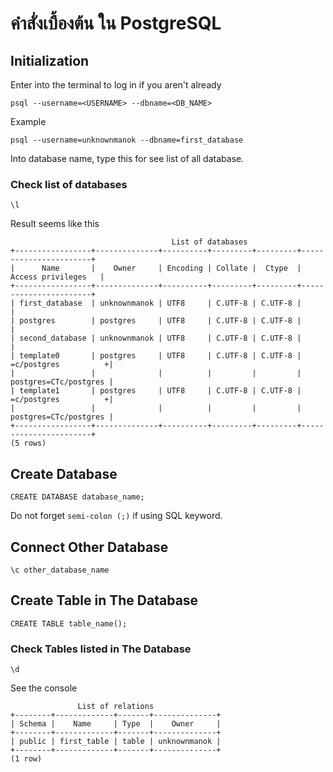 # คำสั่งเบื้องต้น ใน PostgreSQL

## Initialization

Enter into the terminal to log in if you aren't already

```
psql --username=<USERNAME> --dbname=<DB_NAME>
```

Example

```
psql --username=unknownmanok --dbname=first_database
```

Into database name, type this for see list of all database.

### Check list of databases

```
\l
```

Result seems like this

```
                                    List of databases
+-----------------+--------------+----------+---------+---------+-----------------------+
|      Name       |    Owner     | Encoding | Collate |  Ctype  |   Access privileges   |
+-----------------+--------------+----------+---------+---------+-----------------------+
| first_database  | unknownmanok | UTF8     | C.UTF-8 | C.UTF-8 |                       |
| postgres        | postgres     | UTF8     | C.UTF-8 | C.UTF-8 |                       |
| second_database | unknownmanok | UTF8     | C.UTF-8 | C.UTF-8 |                       |
| template0       | postgres     | UTF8     | C.UTF-8 | C.UTF-8 | =c/postgres          +|
|                 |              |          |         |         | postgres=CTc/postgres |
| template1       | postgres     | UTF8     | C.UTF-8 | C.UTF-8 | =c/postgres          +|
|                 |              |          |         |         | postgres=CTc/postgres |
+-----------------+--------------+----------+---------+---------+-----------------------+
(5 rows)
```

## Create Database

```
CREATE DATABASE database_name;
```

Do not forget `semi-colon (;)` if using SQL keyword.

## Connect Other Database

```
\c other_database_name
```

## Create Table in The Database

```
CREATE TABLE table_name();
```

### Check Tables listed in The Database

```
\d
```

See the console

```
               List of relations
+--------+-------------+-------+--------------+
| Schema |    Name     | Type  |    Owner     |
+--------+-------------+-------+--------------+
| public | first_table | table | unknownmanok |
+--------+-------------+-------+--------------+
(1 row)
```
